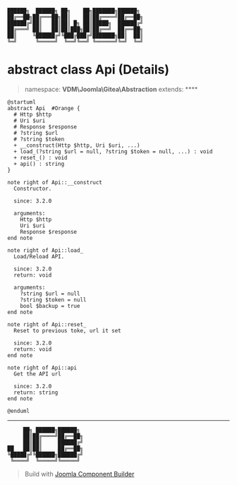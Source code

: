 ```
██████╗  ██████╗ ██╗    ██╗███████╗██████╗
██╔══██╗██╔═══██╗██║    ██║██╔════╝██╔══██╗
██████╔╝██║   ██║██║ █╗ ██║█████╗  ██████╔╝
██╔═══╝ ██║   ██║██║███╗██║██╔══╝  ██╔══██╗
██║     ╚██████╔╝╚███╔███╔╝███████╗██║  ██║
╚═╝      ╚═════╝  ╚══╝╚══╝ ╚══════╝╚═╝  ╚═╝
```
# abstract class Api (Details)
> namespace: **VDM\Joomla\Gitea\Abstraction**
> extends: ****
```uml
@startuml
abstract Api  #Orange {
  # Http $http
  # Uri $uri
  # Response $response
  # ?string $url
  # ?string $token
  + __construct(Http $http, Uri $uri, ...)
  + load_(?string $url = null, ?string $token = null, ...) : void
  + reset_() : void
  + api() : string
}

note right of Api::__construct
  Constructor.

  since: 3.2.0
  
  arguments:
    Http $http
    Uri $uri
    Response $response
end note

note right of Api::load_
  Load/Reload API.

  since: 3.2.0
  return: void
  
  arguments:
    ?string $url = null
    ?string $token = null
    bool $backup = true
end note

note right of Api::reset_
  Reset to previous toke, url it set

  since: 3.2.0
  return: void
end note

note right of Api::api
  Get the API url

  since: 3.2.0
  return: string
end note
 
@enduml
```

---
```
     ██╗ ██████╗██████╗
     ██║██╔════╝██╔══██╗
     ██║██║     ██████╔╝
██   ██║██║     ██╔══██╗
╚█████╔╝╚██████╗██████╔╝
 ╚════╝  ╚═════╝╚═════╝
```
> Build with [Joomla Component Builder](https://git.vdm.dev/joomla/Component-Builder)

